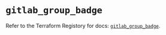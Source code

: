 # `gitlab_group_badge`

Refer to the Terraform Registory for docs: [`gitlab_group_badge`](https://registry.terraform.io/providers/gitlabhq/gitlab/16.3.0/docs/resources/group_badge).
